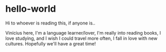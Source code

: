 # hello-world

Hi to whoever is reading this, if anyone is..

Vinícius here, I'm a language learner/lover, I'm really into reading books, I love studying, and I wish I could travel more often, I fall in love with new cultures. Hopefully we'll have a great time!
